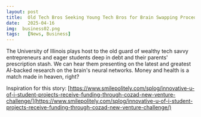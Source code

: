 ```yaml
---
layout: post
title:  Old Tech Bros Seeking Young Tech Bros for Brain Swapping Procedure, ahem, Neuroscience Startup
date:   2025-04-16
img:  business02.png
tags:   [News, Business]
---
```


The University of Illinois plays host to the old guard of wealthy tech savvy entrepreneurs and eager students deep in debt and their parents' prescription stash. We can hear them presenting on the latest and greatest AI-backed research on the brain's neural networks. Money and health is a match made in heaven, right?

Inspiration for this story: [https://www.smilepolitely.com/splog/innovative-u-of-i-student-projects-receive-funding-through-cozad-new-venture-challenge/](https://www.smilepolitely.com/splog/innovative-u-of-i-student-projects-receive-funding-through-cozad-new-venture-challenge/)
